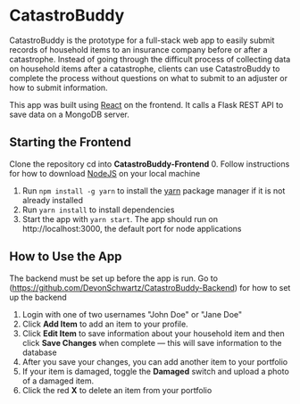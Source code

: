 # CatastroBuddy

CatastroBuddy is the prototype for a full-stack web app to easily submit records of household items to an insurance company before or after a catastrophe. Instead 
of going through the difficult process of collecting data on household items after a catastrophe, clients can use CatastroBuddy to complete the 
process without questions on what to submit to an adjuster or how to submit information. 

This app was built using [React](https://react.dev/) on the frontend. It calls a Flask REST API to save data on a MongoDB server.

## Starting the Frontend
Clone the repository cd into **CatastroBuddy-Frontend**
0. Follow instructions for how to download [NodeJS](https://nodejs.org/en/download/package-manager) on your local machine
1. Run `npm install -g yarn` to install the [yarn](https://yarnpkg.com/) package manager if it is not already installed
2. Run `yarn install` to install dependencies
3. Start the app with `yarn start`. The app should run on http://localhost:3000, the default port for node applications

## How to Use the App
The backend must be set up before the app is run. Go to (https://github.com/DevonSchwartz/CatastroBuddy-Backend) for how to set up the backend
1. Login with one of two usernames "John Doe" or "Jane Doe"
2. Click **Add Item** to add an item to your profile. 
3. Click **Edit Item** to save information about your household item and then click **Save Changes** when complete — this will save information to the database
4. After you save your changes, you can add another item to your portfolio
5. If your item is damaged, toggle the **Damaged** switch and upload a photo of a damaged item.
6. Click the red **X** to delete an item from your portfolio

